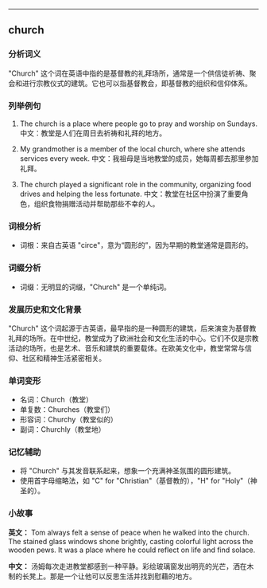 
---------------
## church
### 分析词义
"Church" 这个词在英语中指的是基督教的礼拜场所，通常是一个供信徒祈祷、聚会和进行宗教仪式的建筑。它也可以指基督教会，即基督教的组织和信仰体系。

### 列举例句
1. The church is a place where people go to pray and worship on Sundays.
   中文：教堂是人们在周日去祈祷和礼拜的地方。

2. My grandmother is a member of the local church, where she attends services every week.
   中文：我祖母是当地教堂的成员，她每周都去那里参加礼拜。

3. The church played a significant role in the community, organizing food drives and helping the less fortunate.
   中文：教堂在社区中扮演了重要角色，组织食物捐赠活动并帮助那些不幸的人。

### 词根分析
- 词根：来自古英语 "circe"，意为“圆形的”，因为早期的教堂通常是圆形的。

### 词缀分析
- 词缀：无明显的词缀，"Church" 是一个单纯词。

### 发展历史和文化背景
"Church" 这个词起源于古英语，最早指的是一种圆形的建筑，后来演变为基督教礼拜的场所。在中世纪，教堂成为了欧洲社会和文化生活的中心。它们不仅是宗教活动的场所，也是艺术、音乐和建筑的重要载体。在欧美文化中，教堂常常与信仰、社区和精神生活紧密相关。

### 单词变形
- 名词：Church（教堂）
- 单复数：Churches（教堂们）
- 形容词：Churchy（教堂似的）
- 副词：Churchly（教堂地）

### 记忆辅助
- 将 "Church" 与其发音联系起来，想象一个充满神圣氛围的圆形建筑。
- 使用首字母缩略法，如 "C" for "Christian"（基督教的），"H" for "Holy"（神圣的）。

### 小故事
**英文：**
Tom always felt a sense of peace when he walked into the church. The stained glass windows shone brightly, casting colorful light across the wooden pews. It was a place where he could reflect on life and find solace.

**中文：**
汤姆每次走进教堂都感到一种平静。彩绘玻璃窗发出明亮的光芒，洒在木制的长凳上。那是一个让他可以反思生活并找到慰藉的地方。

